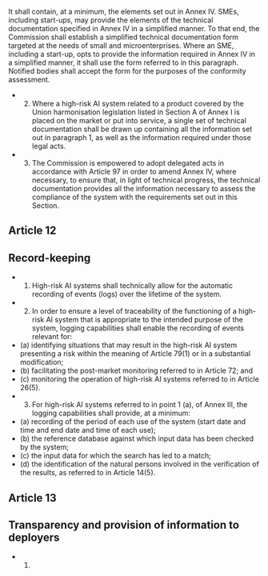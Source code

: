 It shall contain, at a minimum, the elements set out in Annex IV. SMEs, including start-ups, may provide the elements of the technical documentation specified in Annex IV in a simplified manner. To that end, the Commission shall establish  a  simplified  technical  documentation  form  targeted  at  the  needs  of  small  and  microenterprises.  Where  an  SME, including  a  start-up,  opts  to  provide  the  information  required  in  Annex  IV  in  a  simplified  manner,  it  shall  use  the  form referred  to  in  this  paragraph.  Notified  bodies  shall  accept  the  form  for  the  purposes  of  the  conformity  assessment.
- 2. Where a high-risk  AI  system  related  to  a  product  covered  by  the  Union  harmonisation  legislation  listed  in  Section A  of  Annex  I  is  placed  on  the  market  or  put  into  service,  a  single  set  of  technical  documentation  shall  be  drawn  up containing all  the  information  set  out  in  paragraph  1,  as  well  as  the  information  required  under  those  legal  acts.
- 3. The Commission is empowered to adopt delegated acts in accordance with Article 97 in order  to amend Annex IV, where  necessary,  to  ensure  that,  in  light  of  technical  progress,  the  technical  documentation  provides  all  the  information necessary  to  assess  the  compliance  of  the  system with  the  requirements  set  out  in  this  Section.
## Article  12
## Record-keeping
- 1. High-risk  AI  systems  shall  technically  allow  for  the  automatic  recording  of  events  (logs)  over  the  lifetime  of  the system.
- 2. In order to ensure a level of traceability of the functioning of a high-risk AI system that is appropriate to the intended purpose of  the  system,  logging  capabilities  shall  enable  the  recording  of  events  relevant  for:
- (a) identifying situations that may result in the high-risk AI system presenting a risk within the meaning of Article 79(1) or in  a  substantial  modification;
- (b) facilitating  the  post-market  monitoring  referred  to  in  Article  72;  and
- (c) monitoring  the  operation  of  high-risk  AI  systems  referred  to  in  Article  26(5).
- 3. For high-risk AI systems referred to in point 1 (a), of Annex III, the logging capabilities shall provide, at a minimum:
- (a) recording  of  the  period  of  each  use  of  the  system  (start  date  and  time  and  end  date  and  time  of  each  use);
- (b) the  reference  database  against  which  input  data  has  been  checked  by  the  system;
- (c) the  input  data  for  which  the  search  has  led  to  a  match;
- (d) the  identification  of  the  natural  persons  involved  in  the  verification  of  the  results,  as  referred  to  in  Article  14(5).
## Article  13
## Transparency and provision of  information to deployers
- 1. 